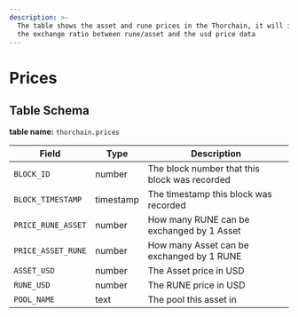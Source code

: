 ```yaml
---
description: >-
  The table shows the asset and rune prices in the Thorchain, it will include
  the exchange ratio between rune/asset and the usd price data
---
```


# Prices

## Table Schema <a href="#table-schema" id="table-schema"></a>

**table name:** `thorchain.prices`

| Field              | Type      | Description                                   |
| ------------------ | --------- | --------------------------------------------- |
| `BLOCK_ID`         | number    | The block number that this block was recorded |
| `BLOCK_TIMESTAMP`  | timestamp | The timestamp this block was recorded         |
| `PRICE_RUNE_ASSET` | number    | How many RUNE can be exchanged by 1 Asset     |
| `PRICE_ASSET_RUNE` | number    | How many Asset can be exchanged by 1 RUNE     |
| `ASSET_USD`        | number    | The Asset price in USD                        |
| `RUNE_USD`         | number    | The RUNE price in USD                         |
| `POOL_NAME`        | text      | The pool this asset in                        |
